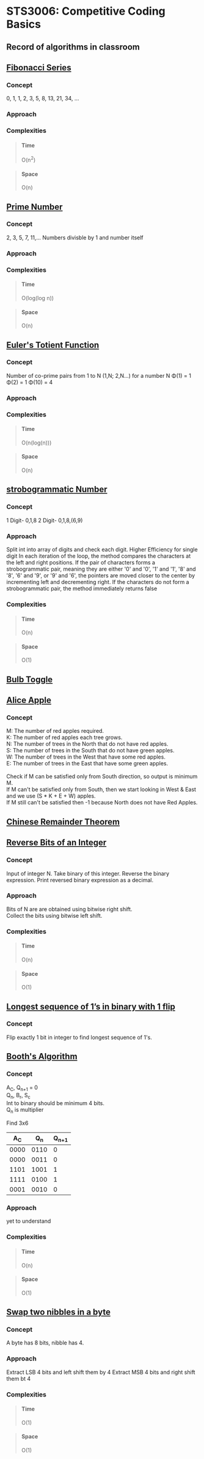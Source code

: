 # STS3006: Competitive Coding Basics
## Record of algorithms in classroom

## [Fibonacci Series](src/Fibonacci.java)
### Concept
0, 1, 1, 2, 3, 5, 8, 13, 21, 34, ...
### Approach
### Complexities
>#### Time
>O(n<sup>2</sup>)

>#### Space
>O(n)

## [Prime Number](src/prime.java)
### Concept
2, 3, 5, 7, 11,... 
Numbers divisble by 1 and number itself
### Approach
### Complexities
>#### Time
>O(log(log n))

>#### Space
>O(n)

## [Euler's Totient Function](src/eulers_totient_fnc.java)
### Concept
Number of co-prime pairs from 1 to N (1,N; 2,N...) for a number N
Φ(1) = 1
Φ(2) = 1
Φ(10) = 4
### Approach
### Complexities
>#### Time
>O(n(log(n)))

>#### Space
>O(n)

## [strobogrammatic Number](src/strobogrammatic.java)
### Concept
1 Digit- 0,1,8
2 Digit- 0,1,8,(6,9)

### Approach
Split int into array of digits and check each digit. 
Higher Efficiency for single digit
In each iteration of the loop, the method compares the characters at the left and right positions.
If the pair of characters forms a strobogrammatic pair, meaning they are either '0' and '0', '1' and '1', '8' and '8', '6' and '9', or '9' and '6', the pointers are moved closer to the center by incrementing left and decrementing right.
If the characters do not form a strobogrammatic pair, the method immediately returns false

### Complexities
>#### Time
>O(n)

>#### Space
>O(1)

## [Bulb Toggle](src/bulbToggle.java)

## [Alice Apple](src/aliceApple.java)
### Concept
M: The number of red apples required.<br />
K: The number of red apples each tree grows.<br />
N: The number of trees in the North that do not have red apples.<br />
S: The number of trees in the South that do not have green apples.<br />
W: The number of trees in the West that have some red apples.<br />
E: The number of trees in the East that have some green apples.<br /><br />
Check if M can be satisfied only from South direction, so output is minimum M.<br />
If M can't be satisfied only from South, then we start looking in West & East and 
we use  (S * K + E + W) apples. <br />
If M still can't be satisfied then -1 because North does not have Red Apples.

## [Chinese Remainder Theorem](src/chineseRemainderTheorem.java)

## [Reverse Bits of an Integer](src/reverseBits.java)
### Concept
Input of integer N. Take binary of this integer. Reverse the binary expression. Print reversed binary expression as a decimal.

### Approach
Bits of N are are obtained using bitwise right shift. <br />
Collect the bits using bitwise left shift.

### Complexities
>#### Time
>O(n)

>#### Space
>O(1)

## [Longest sequence of 1’s in binary with 1 flip](src/binaryLongestSequence.java)
### Concept
Flip exactly 1 bit in integer to find longest sequence of 1's.

## [Booth's Algorithm](src/booth.java)
### Concept
A<sub>C</sub>, Q<sub>n+1</sub> = 0 <br/>
Q<sub>n</sub>, B<sub>r</sub>, S<sub>c</sub><br/>
Int to binary should be minimum 4 bits. <br/>
Q<sub>n</sub> is multiplier

Find 3x6 <br/>

| A<sub>C</sub> | Q<sub>n</sub> | Q<sub>n+1</sub> |
|---------------|---------------|-----------------|
| 0000          | 0110          | 0               |
| 0000          | 0011          | 0               |
| 1101          | 1001          | 1               |
| 1111          | 0100          | 1               |
| 0001          | 0010          | 0              |

### Approach
yet to understand 

### Complexities
>#### Time
>O(n)

>#### Space
>O(1)

## [Swap two nibbles in a byte](src/swapNibbles.java)
### Concept
A byte has 8 bits, nibble has 4.

### Approach
Extract LSB 4 bits and left shift them by 4
Extract MSB 4 bits and right shift them bt 4

### Complexities
>#### Time
>O(1)

>#### Space
>O(1)